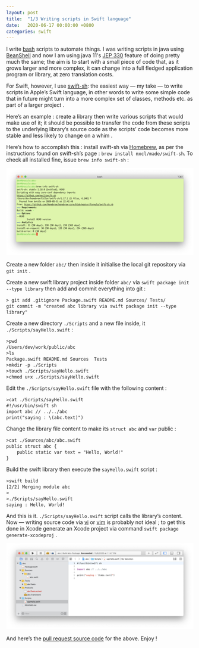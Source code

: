 ```yaml
---
layout: post
title:  "1/3 Writing scripts in Swift language"
date:   2020-06-17 00:00:00 +0800
categories: swift
---
```


I write [bash](https://en.wikipedia.org/wiki/Bash_(Unix_shell)) scripts to automate things. I was writing scripts in java using [BeanShell](https://en.wikipedia.org/wiki/BeanShell) and now I am using java 11's [JEP 330](https://openjdk.java.net/jeps/330) feature of doing pretty much the same; the aim is to start with a small piece of code that, as it grows larger and more complex, it can change into a full fledged application program or library, at zero translation costs. 

For Swift, however, I use [swift-sh](https://github.com/mxcl/swift-sh): the easiest way — my take — to write scripts in Apple’s Swift language, in other words to write some simple code that in future might turn into a more complex set of classes, methods etc. as part of a larger project .

Here’s an example : create a library then write various scripts that would make use of it; it should be possible to transfer the code from these scripts to the underlying library’s source code as the scripts’ code becomes more stable and less likely to change on a whim .

Here’s how to accomplish this : install swift-sh via [Homebrew](https://en.wikipedia.org/wiki/Homebrew_(package_manager)), as per the instructions found on swift-sh’s page : `brew install mxcl/made/swift-sh`. To check all installed fine, issue `brew info swift-sh` :

![1-writing-scripts-in-swift-language-1.png](/assets/img/1-writing-scripts-in-swift-language-1.png)

Create a new folder `abc/` then inside it initialise the local git repository via `git init` .

Create a new swift library project inside folder `abc/` via `swift package init --type library` then add and commit everything into git :
```
> git add .gitignore Package.swift README.md Sources/ Tests/
git commit -m "created abc library via swift package init --type library"
```
Create a new directory `./Scripts` and a new file inside, it `./Scripts/sayHello.swift` :
```
>pwd
/Users/dev/work/public/abc
>ls
Package.swift README.md Sources  Tests 
>mkdir -p ./Scripts
>touch ./Scripts/sayHello.swift
>chmod u+x ./Scripts/sayHello.swift
```
Edit the `./Scripts/sayHello.swift` file with the following content :
```
>cat ./Scripts/sayHello.swift
#!/usr/bin/swift sh
import abc // ../../abc
print("saying : \(abc.text)")
```
Change the library file content to make its `struct abc` and `var` public :
```
>cat ./Sources/abc/abc.swift
public struct abc {
    public static var text = "Hello, World!"
}
```
Build the swift library then execute the `sayHello.swift` script :
```
>swift build
[2/2] Merging module abc
>
>./Scripts/sayHello.swift
saying : Hello, World!
```
And this is it. `./Scripts/sayHello.swift` script calls the library’s content.
Now — writing source code via [vi](https://en.wikipedia.org/wiki/Vi) or [vim](https://en.wikipedia.org/wiki/Vim_(text_editor)) is probably not ideal ; to get this done in Xcode generate an Xcode project via command `swift package generate-xcodeproj` .

![1-writing-scripts-in-swift-language-2.png](/assets/img/1-writing-scripts-in-swift-language-2.png)

And here’s the [pull request source code](https://github.com/ivrusuboca/abc/tree/3fae246ee7dafa36130be0864b904952736e8cf3) for the above. Enjoy !



